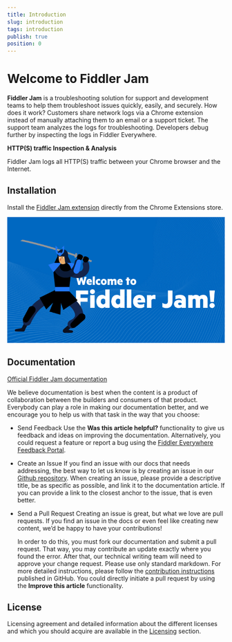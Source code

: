 ```yaml
---
title: Introduction
slug: introduction
tags: introduction
publish: true
position: 0
---
```


# Welcome to Fiddler Jam

**Fiddler Jam** is a troubleshooting solution for support and development teams to help them troubleshoot issues quickly, easily, and securely. How does it work? Customers share network logs via a Chrome extension instead of manually attaching them to an email or a support ticket. The support team analyzes the logs for troubleshooting. Developers debug further by inspecting the logs in Fiddler Everywhere.

**HTTP(S) traffic Inspection & Analysis**

Fiddler Jam logs all HTTP(S) traffic between your Chrome browser and the Internet.

## Installation

Install the [Fiddler Jam extension](https://chrome.google.com/webstore/detail/fiddler-jam/fnkjlegmkbicdodlheligomlfbdblpfj) directly from the Chrome Extensions store.

![Welcome to Fiddler Jam](images/ext/ext-icons/welcome.png)

## Documentation

[Official Fiddler Jam documentation](https://docs.telerik.com/fiddler-jam/introduction)

We believe documentation is best when the content is a product of collaboration between the builders and consumers of that product. Everybody can play a role in making our documentation better, and we encourage you to help us with that task in the way that you choose:

- Send Feedback
    Use the __Was this article helpful?__ functionality to give us feedback and ideas on improving the documentation. Alternatively, you could request a feature or report a bug using the [Fiddler Everywhere Feedback Portal](https://feedback.telerik.com/fiddler-everywhere).

- Create an Issue
    If you find an issue with our docs that needs addressing, the best way to let us know is by creating an issue in our [Github repository](https://github.com/telerik/fiddler-jam-docs). When creating an issue, please provide a descriptive title, be as specific as possible, and link it to the documentation article. If you can provide a link to the closest anchor to the issue, that is even better.

- Send a Pull Request
    Creating an issue is great, but what we love are pull requests. If you find an issue in the docs or even feel like creating new content, we’d be happy to have your contributions! 

    In order to do this, you must fork our documentation and submit a pull request. That way, you may contribute an update exactly where you found the error. After that, our technical writing team will need to approve your change request. Please use only standard markdown. For more detailed instructions, please follow the [contribution instructions](https://github.com/telerik/fiddler-jam-docs#contributing) published in GitHub. You could directly initiate a pull request by using the __Improve this article__ functionality.


## License

Licensing agreement and detailed information about the different licenses and which you should acquire are available in the [Licensing](https://www.telerik.com/purchase/license-agreement/fiddler-everywhere) section.

